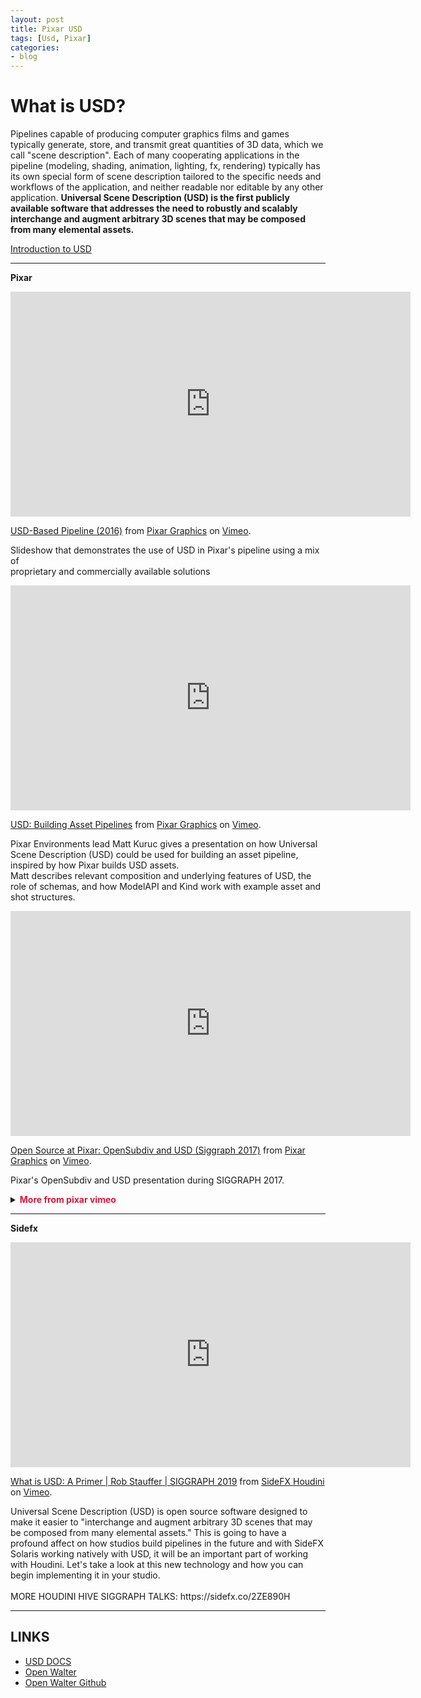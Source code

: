 ```yaml
---
layout: post
title: Pixar USD
tags: [Usd, Pixar]
categories:
- blog
---
```


What is USD?
===================

Pipelines capable of producing computer graphics films and games typically generate, store, and transmit great quantities of 3D data,
which we call "scene description".  Each of many cooperating applications in the pipeline  (modeling, shading, animation, lighting, fx,
rendering) typically has its own special form of scene description tailored to the specific needs and workflows of the application,
and neither readable nor editable by any other application. **Universal Scene Description (USD) is the first publicly 
available software that addresses the need to robustly and scalably interchange and augment arbitrary 3D scenes that may be composed
from many elemental assets.**


[Introduction to USD](https://graphics.pixar.com/usd/docs/index.html)

-------------------

**Pixar**

<iframe src="https://player.vimeo.com/video/188191100" width="640" height="360" frameborder="0" allow="autoplay; fullscreen" allowfullscreen></iframe>
<p><a href="https://vimeo.com/188191100">USD-Based Pipeline (2016)</a> from <a href="https://vimeo.com/user14728591">Pixar Graphics</a> on <a href="https://vimeo.com">Vimeo</a>.</p>
<p>Slideshow that demonstrates the use of USD in Pixar&#039;s pipeline using a mix of<br />
proprietary and commercially available solutions</p>

<iframe src="https://player.vimeo.com/video/211022588" width="640" height="360" frameborder="0" allow="autoplay; fullscreen" allowfullscreen></iframe>
<p><a href="https://vimeo.com/211022588">USD: Building Asset Pipelines</a> from <a href="https://vimeo.com/user14728591">Pixar Graphics</a> on <a href="https://vimeo.com">Vimeo</a>.</p>
<p>Pixar Environments lead Matt Kuruc gives a presentation on how Universal Scene Description (USD) could be used for building an asset pipeline, inspired by how Pixar builds USD assets. <br />
Matt describes relevant composition and underlying features of USD, the role of schemas, and how ModelAPI and Kind work with example asset and shot structures.</p>

<iframe src="https://player.vimeo.com/video/237018208" width="640" height="360" frameborder="0" allow="autoplay; fullscreen" allowfullscreen></iframe>
<p><a href="https://vimeo.com/237018208">Open Source at Pixar: OpenSubdiv and USD (Siggraph 2017)</a> from <a href="https://vimeo.com/user14728591">Pixar Graphics</a> on <a href="https://vimeo.com">Vimeo</a>.</p>
<p>Pixar&#039;s OpenSubdiv and USD presentation during SIGGRAPH 2017.</p>


<details>
  <summary><b><span style="color:Crimson">More from pixar vimeo</span></b></summary>
    
  > * https://player.vimeo.com/video/75622730
  > * https://player.vimeo.com/video/75372056
  > * https://player.vimeo.com/video/75810022
  > * https://player.vimeo.com/video/75814277
  > * https://player.vimeo.com/video/75810531

</details>

-----------------------

**Sidefx**

<iframe src="https://player.vimeo.com/video/351201514" width="640" height="360" frameborder="0" allow="autoplay; fullscreen" allowfullscreen></iframe>
<p><a href="https://vimeo.com/351201514">What is USD: A Primer | Rob Stauffer | SIGGRAPH 2019</a> from <a href="https://vimeo.com/goprocedural">SideFX Houdini</a> on <a href="https://vimeo.com">Vimeo</a>.</p>
<p>Universal Scene Description (USD) is open source software designed to make it easier to &quot;interchange and augment arbitrary 3D scenes that may be composed from many elemental assets.&quot; This is going to have a profound affect on how studios build pipelines in the future and with SideFX Solaris working natively with USD, it will be an important part of working with Houdini. Let&#039;s take a look at this new technology and how you can begin implementing it in your studio.<br />
<br />
MORE HOUDINI HIVE SIGGRAPH TALKS: https://sidefx.co/2ZE890H</p>

-----------------------

## LINKS
* [USD DOCS](https://graphics.pixar.com/usd/docs/)
* [Open Walter](https://www.rodeofx.com/tech/walter/)
* [Open Walter Github](https://github.com/rodeofx/OpenWalter)
